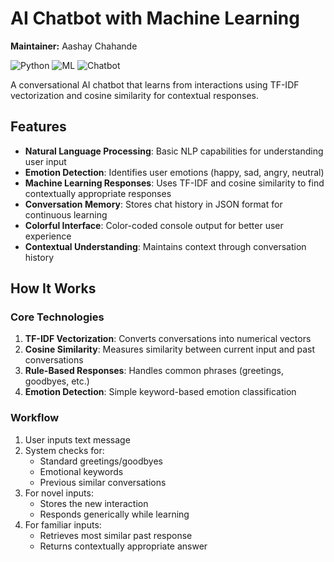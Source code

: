 # AI Chatbot with Machine Learning
**Maintainer:** Aashay Chahande  


![Python](https://img.shields.io/badge/Python-3.6+-blue.svg)
![ML](https://img.shields.io/badge/Machine-Learning-orange.svg)
![Chatbot](https://img.shields.io/badge/Type-Chatbot-green.svg)

A conversational AI chatbot that learns from interactions using TF-IDF vectorization and cosine similarity for contextual responses.

## Features

- **Natural Language Processing**: Basic NLP capabilities for understanding user input
- **Emotion Detection**: Identifies user emotions (happy, sad, angry, neutral)
- **Machine Learning Responses**: Uses TF-IDF and cosine similarity to find contextually appropriate responses
- **Conversation Memory**: Stores chat history in JSON format for continuous learning
- **Colorful Interface**: Color-coded console output for better user experience
- **Contextual Understanding**: Maintains context through conversation history

## How It Works

### Core Technologies

1. **TF-IDF Vectorization**: Converts conversations into numerical vectors
2. **Cosine Similarity**: Measures similarity between current input and past conversations
3. **Rule-Based Responses**: Handles common phrases (greetings, goodbyes, etc.)
4. **Emotion Detection**: Simple keyword-based emotion classification

### Workflow

1. User inputs text message
2. System checks for:
   - Standard greetings/goodbyes
   - Emotional keywords
   - Previous similar conversations
3. For novel inputs:
   - Stores the new interaction
   - Responds generically while learning
4. For familiar inputs:
   - Retrieves most similar past response
   - Returns contextually appropriate answer

